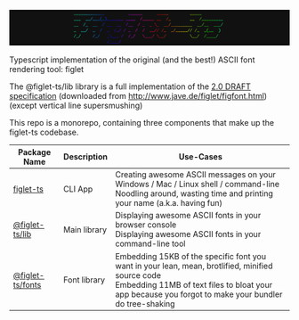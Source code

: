 ![Figlet TS Logo](./docs/figlet-ts-colourful.png "Figlet TS")


Typescript implementation of the original (and the best!) ASCII font rendering tool: figlet

The @figlet-ts/lib library is a full implementation of the [2.0 DRAFT specification](./assets/reference/figfont.html) (downloaded from http://www.jave.de/figlet/figfont.html) (except vertical line supersmushing)

This repo is a monorepo, containing three components that make up the figlet-ts codebase.

| Package Name                      | Description  | Use-Cases                                                                                                                                                                                                    |
|-----------------------------------| ------------ |--------------------------------------------------------------------------------------------------------------------------------------------------------------------------------------------------------------|
| [figlet-ts](packages/figlet-ts)   | CLI App      | Creating awesome ASCII messages on your Windows / Mac / Linux shell / command-line <br/>Noodling around, wasting time and printing your name (a.k.a. having fun)                                             |
| [@figlet-ts/lib](packages/lib)    | Main library | Displaying awesome ASCII fonts in your browser console<br/>Displaying awesome ASCII fonts in your command-line tool                                                                                          |
| [@figlet-ts/fonts](packages/fonts) | Font library | Embedding 15KB of the specific font you want in your lean, mean, brotlified, minified source code<br/>Embedding 11MB of text files to bloat your app because you forgot to make your bundler do tree-shaking |

